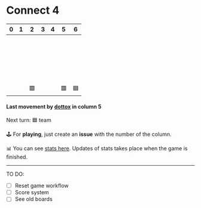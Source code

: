 # Connect 4

| 0 | 1 | 2 | 3 | 4 | 5 | 6 |
| - | - | - | - | - | - | - |
| ‍  | ‍  | ‍  | ‍  | ‍  | ‍  | ‍  |
| ‍  | ‍  | ‍  | ‍  | ‍  | ‍  | ‍  |
| ‍  | ‍  | ‍  | ‍  | ‍  | ‍  | ‍  |
| ‍  | ‍  | ‍  | ‍  | ‍  | ‍  | ‍  |
| ‍  | ‍  | ‍  | ‍  | ‍  | ‍  | ‍  |
| ‍  | ‍  | 🟥 | ‍  | ‍  | 🟥 | 🟦 |

#### Last movement by [dottox](https://github.com/dottox) in column 5

Next turn: 🟦 team

🕹️ For **playing**, just create an **issue** with the number of the column.

📊 You can see [stats here](https://github.com/dottox/connect-4-gh-actions/tree/main/stats). Updates of stats takes place when the game is finished.

---------------------------
TO DO:
- [ ] Reset game workflow
- [ ] Score system
- [ ] See old boards
